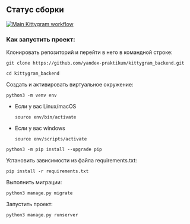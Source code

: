## Статус сборки

[![Main Kittygram workflow](https://github.com/dyachenkomark/kittygram_final/actions/workflows/main.yml/badge.svg)](https://github.com/dyachenkomark/kittygram_final/actions/workflows/main.yml)

### Как запустить проект:

Клонировать репозиторий и перейти в него в командной строке:

```
git clone https://github.com/yandex-praktikum/kittygram_backend.git
```

```
cd kittygram_backend
```

Cоздать и активировать виртуальное окружение:

```
python3 -m venv env
```

- Если у вас Linux/macOS

  ```
  source env/bin/activate
  ```

- Если у вас windows

  ```
  source env/scripts/activate
  ```

```
python3 -m pip install --upgrade pip
```

Установить зависимости из файла requirements.txt:

```
pip install -r requirements.txt
```

Выполнить миграции:

```
python3 manage.py migrate
```

Запустить проект:

```
python3 manage.py runserver
```
